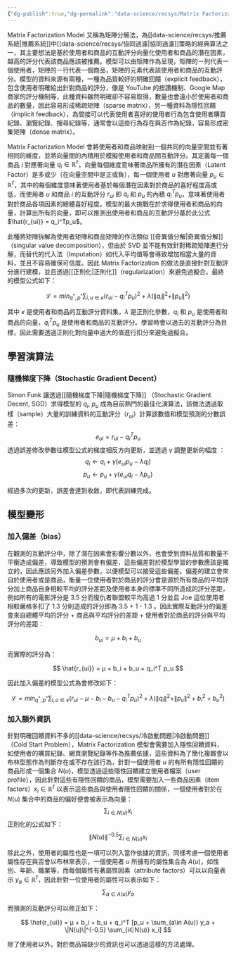 ```yaml
---
{"dg-publish":true,"dg-permalink":"data-science/recsys/Matrix Factorization Model","permalink":"/data-science/recsys/Matrix Factorization Model/","title":"Matrix Factorization Model","tags":["recsys","thesis"]}
---
```



Matrix Factorization Model 又稱為矩陣分解法，為[[data-science/recsys/推薦系統\|推薦系統]]中[[data-science/recsys/協同過濾\|協同過濾]]策略的經典算法之一，其主要想法是基於使用者和商品的互動評分向量化使用者和商品的潛在因素，越高的評分代表該商品應該被推薦。模型可以由矩陣作為呈現，矩陣的ㄧ列代表一個使用者，矩陣的ㄧ行代表一個商品，矩陣的元素代表該使用者和商品的互動評分。模型的資料來源有兩種，一種為品質較好的明確回饋（explicit feedback），包含使用者明確給出針對商品的評分，像是 YouTube 的按讚機制、Google Map 商家的評分機制等，此種資料雖然明確卻不容易取得，數量也會遠小於使用者和商品的數量，因此容易形成稀疏矩陣（sparse matrix），另一種資料為隱性回饋（implicit feedback），為間接可以代表使用者喜好的使用者行為包含使用者購買紀錄、瀏覽紀錄、搜尋紀錄等，通常會以這些行為存在與否作為紀錄，容易形成密集矩陣（dense matrix）。

Matrix Factorization Model 會將使用者和商品映射到一個共同的向量空間並有著相同的維度，並將向量間的內積用於模擬使用者和商品間互動評分。其定義每一個商品 $i$ 對應著向量 $q_i ∈ \mathbb{R^f}$，向量每個維度意味著商品所擁有的潛在因素（Latent Factor）是多或少（在向量空間中是正或負），每一個使用者 $u$ 對應著向量 $p_u ∈ \mathbb{R^f}$，其中的每個維度意味著使用者基於每個潛在因素對於商品的喜好程度高或低，而使用者 $u$ 和商品 $i$ 的互動評分 $r_{ui}$ 即 $q_i$ 和 $p_u$ 的內積 $q_i^T p_u$，意味著使用者對於商品各項因素的總體喜好程度。模型的最大挑戰在於求得使用者和商品的向量，計算出所有的向量，即可以推測出使用者和商品的互動評分基於此公式 $\hat{r_{ui}} = q_i^Tp_u$。

此種將矩陣拆解為使用者矩陣和商品矩陣的作法類似 [[奇異值分解\|奇異值分解]]（singular value decomposition），但由於 SVD 並不能有效針對稀疏矩陣進行分解，而替代的代入法（Imputation）如代入平均值等會導致增加相當大量的資料，並且不容易確保可信度。因此 Matrix Factorization 的做法是直接針對互動評分進行建模，並且透過[[正則化\|正則化]]（regularization）來避免過擬合。最終的模型公式如下：

$$
\mathcal{L} = min_{q^*, p^*} \sum_{i, u ∈ \kappa} (r_{ui} - q_i^T p_u)^2 + \lambda (\|{q_i}\|^2 + \|{p_u}\|^2)
$$

其中 $\kappa$ 是使用者和商品的互動評分資料集，$\lambda$ 是正則化參數，$q_i$ 和 $p_u$ 是使用者和商品的向量，$q_i^T p_u$ 是使用者和商品的互動評分。學習時會以過去的互動評分為目標，因此需要透過正則化對向量中過大的值進行扣分來避免過擬合。

## 學習演算法

### 隨機梯度下降（Stochastic Gradient Decent）

Simon Funk 讓透過[[隨機梯度下降\|隨機梯度下降]] （Stochastic Gradient Decent, SGD）求得模型的 $q_i$, $p_u$ 成為目前熱門的最佳化演算法，該做法透過取樣（sample）大量的訓練資料的互動評分（$r_{ui}$）計算該數值和模型預測的分數誤差：
$$
e_{ui} = r_{ui}-q_i^T p_u
$$
透過誤差修改參數往模型公式的梯度相反方向更新，並透過 $\gamma$ 調整更新的幅度 ：
$$
q_i \leftarrow q_i + \gamma (e_{ui} p_u - \lambda q_i)
$$
$$
p_u \leftarrow p_u + \gamma (e_{ui} q_i - \lambda p_u)
$$

經過多次的更新，誤差會達到收斂，即代表訓練完成。

## 模型變形

### 加入偏差（bias）

在觀測的互動評分中，除了潛在因素會影響分數以外，也會受到資料品質和數量不平衡造成偏差，導致模型的預測會有偏差，這些偏差對於模型學習的參數應該是獨立的，因此應該另外加入偏差參數，以便模型可以接受這些偏差。偏差的建立會來自於使用者或是商品，衡量一位使用者對於商品的評分會是源於所有商品的平均評分加上商品自身相較平均的評分差距及使用者本身的標準不同所造成的評分差距，例如所有的電影評分是 3.5 分而復仇者聯盟較平均高過 1 分並且 Joe 這位使用者相較嚴格多扣了 1.3 分則造成的評分即為 3.5 + 1 - 1.3 。因此實際互動評分的偏差會來自總體平均的評分 + 商品與平均評分的差距 + 使用者對於商品的評分與平均評分的差距：

$$
b_{ui} = μ + b_i + b_u
$$

而實際的評分為：

$$
\hat{r_{ui}} = μ + b_i + b_u + q_i^T p_u
$$

因此加入偏差的模型公式為會修改如下：

$$
\mathcal{L} = min_{q^*, p^*} \sum_{i, u ∈ \kappa} (r_{ui} - μ - b_i - b_u - q_i^T p_u)^2 + \lambda (\|q_i\|^2 + \|p_u\|^2 + b_i^2 + b_u^2)
$$

### 加入額外資訊

針對明確回饋資料不多的[[data-science/recsys/冷啟動問題\|冷啟動問題]]（Cold Start Problem），Matrix Factorization 模型會需要加入隱性回饋資料，如使用者的購買紀錄、網頁瀏覽紀錄等作為推薦依據，這些資料為了簡化複雜會以布林型態作為判斷存在或不存在該行為，針對一個使用者 $u$ 的有所有隱性回饋的商品形成一個集合 $N(u)$，模型透過這些隱性回饋建立使用者檔案（user profile），因此針對這些有隱性回饋的商品，模型需要加入一些商品因素（item factors）$x_i ∈ \mathbb{R^f}$ 以表示這些商品與使用者隱性回饋的關係，一個使用者對於在 $N(u)$ 集合中的商品的偏好便會被表示為向量：
$$
\sum_{i∈N(u)} x_i
$$
正則化的公式如下：
$$
\|N(u)\|^{-0.5} \sum_{i∈N(u)} x_i
$$

除此之外，使用者的屬性也是一項可以列入當作依據的資訊，同樣考慮一個使用者屬性存在與否會以布林來表示，一個使用者 $u$ 所擁有的屬性集合為 $A(u)$，如性別、年齡、職業等，而每個屬性有著屬性因素（attribute factors）可以以向量表示 $y_a ∈ \mathbb{R^f}$，因此針對一位使用者的屬性可以表示如下：
$$
\sum_{a\in A(u)} y_a
$$

而預測的互動評分可以修正如下：

$$
\hat{r_{ui}} = μ + b_i + b_u + q_i^T [p_u + \sum_{a\in A(u)} y_a + \|N(u)\|^{-0.5} \sum_{i∈N(u)} x_i]
$$

除了使用者以外，對於商品端缺少的資訊也可以透過這樣的方法處理。
